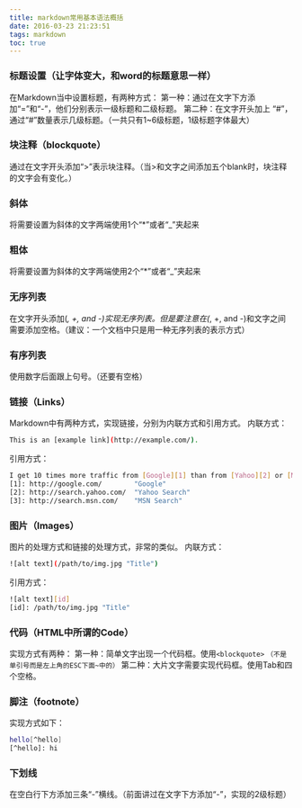 ```yaml
---
title: markdown常用基本语法概括
date: 2016-03-23 21:23:51
tags: markdown
toc: true
---
```

###  标题设置（让字体变大，和word的标题意思一样）
在Markdown当中设置标题，有两种方式：
第一种：通过在文字下方添加“=”和“-”，他们分别表示一级标题和二级标题。
第二种：在文字开头加上 “#”，通过“#”数量表示几级标题。（一共只有1~6级标题，1级标题字体最大）
### 块注释（blockquote）
通过在文字开头添加“>”表示块注释。（当>和文字之间添加五个blank时，块注释的文字会有变化。）

<!--more-->
### 斜体
将需要设置为斜体的文字两端使用1个“*”或者“_”夹起来
### 粗体
将需要设置为斜体的文字两端使用2个“*”或者“_”夹起来
### 无序列表
在文字开头添加(*, +, and -)实现无序列表。但是要注意在(*, +, and -)和文字之间需要添加空格。（建议：一个文档中只是用一种无序列表的表示方式）
### 有序列表
使用数字后面跟上句号。（还要有空格）
### 链接（Links）
Markdown中有两种方式，实现链接，分别为内联方式和引用方式。
内联方式：
``` bash
This is an [example link](http://example.com/).
```
引用方式：
``` bash
I get 10 times more traffic from [Google][1] than from [Yahoo][2] or [MSN][3].  
[1]: http://google.com/        "Google" 
[2]: http://search.yahoo.com/  "Yahoo Search" 
[3]: http://search.msn.com/    "MSN Search"
```
### 图片（Images）
图片的处理方式和链接的处理方式，非常的类似。
内联方式：
``` bash
![alt text](/path/to/img.jpg "Title")
```
引用方式：
``` bash
![alt text][id] 
[id]: /path/to/img.jpg "Title"
```
### 代码（HTML中所谓的Code）
实现方式有两种：
第一种：简单文字出现一个代码框。使用`<blockquote>` `（不是单引号而是左上角的ESC下面~中的）`
第二种：大片文字需要实现代码框。使用Tab和四个空格。

### 脚注（footnote）
实现方式如下：
``` bash
hello[^hello]
[^hello]: hi
```

### 下划线
在空白行下方添加三条“-”横线。（前面讲过在文字下方添加“-”，实现的2级标题）


